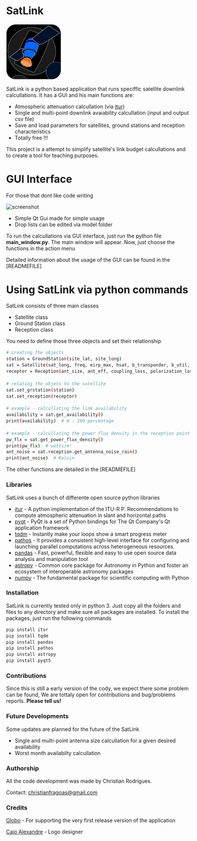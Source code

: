 # SatLink

<img src="pics/LogoSatLink225_225_white.png" alt="logo" width="150"/>

SatLink is a python based application that runs speciffic satellite downlink calcullations. It has a GUI and his main functions are:

  - Atmospheric attenuation calcullation (via [itur])
  - Single and multi-point downlink avaiability calcullation (input and output csv file)
  - Save and load parameters for satellites, ground stations and reception characteristics
  - Totally free !!!

This project is a attempt to simplify satellite's link budget calcullations and to create a tool for teaching purposes. 

# GUI Interface
For those that dont like code writing

<img src="https://i.imgur.com/ZMpcxgH.png" alt="screenshot" width="500"/>

  - Simple Qt Gui made for simple usage
  - Drop lists can be edited via model folder

To run the calcullations via GUI interface, just run the python file **main_window.py**. The main window will appear. Now, just choose the functions in the action menu

Detailed information about the usage of the GUI can be found in the [READMEFILE]

# Using SatLink via python commands 
 SatLink consists of three main classes 
 
  - Satellite class
  - Ground Station class
  - Reception class

You need to define those three objects and set their relationship
```sh
# creating the objects
station = GroundStation(site_lat, site_long)
sat = Satellite(sat_long, freq, eirp_max, hsat, b_transponder, b_util, _, _, mod, rolloff, fec)
receptor = Reception(ant_size, ant_eff, coupling_loss, polarization_loss, lnb_gain, lnb_noise_temp, cable_loss, desfoc_max)

# relating the objets to the satellite
sat.set_grstation(station)
sat.set_reception(receptor) 

# example - calcullating the link availability
availability = sat.get_availability()
print(availability)  # 0 - 100 percentage

# example - calcullating the power flux density in the reception point and the antenna noise in rain conditions
pw_flx = sat.get_power_flux_density()
print(pw_flx)  # watts/m²
ant_noise = sat.reception.get_antenna_noise_rain()
print(ant_noise)  # Kelvin
```

The other functions are detailed in the [READMEFILE]

### Libraries

SatLink uses a bunch of differente open source python libraries

* [itur] - A python implementation of the ITU-R P. Recommendations to compute atmospheric attenuation in slant and horizontal paths
* [pyqt] - PyQt is a set of Python bindings for The Qt Company's Qt application framework
* [tqdm] - Instantly make your loops show a smart progress meter
* [pathos] - It provides a consistent high-level interface for configuring and launching parallel computations across heterogeneous resources.
* [pandas] - Fast, powerful, flexible and easy to use open source data analysis and manipulation tool
* [astropy] - Common core package for Astronomy in Python and foster an ecosystem of interoperable astronomy packages
* [numpy] - The fundamental package for scientific computing with Python

### Installation

SatLink is currently tested only in python 3.
Just copy all the folders and files to any directory and make sure all packages are installed. To install the packages, just run the following commands

```sh
pip install itur
pip install tqdm
pip install pandas
pip install pathos
pip install astropy
pip install pyqt5
```

### Contributions

Since this is still a early version of the cody, we expect there some problem can be found, We are tottaly open for contributions and bug/problems reports. **Please tell us!**

### Future Developments

Some updates are planned for the future of the SatLink

* Single and multi-point antenna size calcullation for a given desired availability
* Worst month availabilty calcullation

### Authorship

All the code development was made by Christian Rodrigues.

Contact: christianfragoas@gmail.com

### Credits

[Globo] - For supporting the very first release version of the application

[Caio Alexandre] - Logo designer


[//]: # (These are reference links used in the body of this note and get stripped out when the markdown processor does its job. There is no need to format nicely because it shouldn't be seen. Thanks SO - http://stackoverflow.com/questions/4823468/store-comments-in-markdown-syntax)


   [Globo]: <https://globoplay.globo.com/>
   [itur]: <https://github.com/iportillo/ITU-Rpy>
   [pathos]: <https://github.com/uqfoundation/pathos>
   [tqdm]: <https://github.com/tqdm/tqdm>
   [pandas]: <https://pandas.pydata.org/>
   [astropy]: <https://www.astropy.org/>
   [numpy]: <https://numpy.org/>
   [pyqt]: <https://riverbankcomputing.com/software/pyqt/intro>
   [Caio Alexandre]: <https://www.instagram.com/caioalexandredasilva>   
